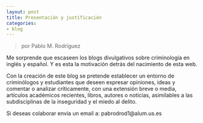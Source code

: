 ```yaml
---
layout: post
title: Presentación y justificación
categories:
- blog
---
```

> por Pablo M. Rodríguez


<p>Me sorprende que escaseen los blogs divulgativos sobre criminología en inglés y español. Y es esta la motivación detrás del nacimiento de esta web.</p>

<p>Con la creación de este blog se pretende establecer un entorno de criminólogos y estudiantes que deseen expresar opiniones, ideas y comentar o analizar críticamente, con una extensión breve o media, artículos académicos recientes, libros, autores o noticias, asimilables a las subdisciplinas de la inseguridad y el miedo al delito.</p>

<p>Si deseas colaborar envía un email a: pabrodrod1@alum.us.es</p>


<font face="Arial" style="font-size:19px">
